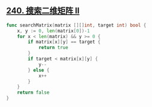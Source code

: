 


## [240. 搜索二维矩阵 II](https://leetcode.cn/problems/search-a-2d-matrix-ii/)

```go
func searchMatrix(matrix [][]int, target int) bool {
	x, y := 0, len(matrix[0])-1
	for x < len(matrix) && y >= 0 {
		if matrix[x][y] == target {
			return true
		}
		if target < matrix[x][y] {
			y--
		} else {
			x++
		}
	}
	return false
}
```